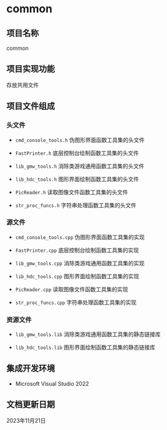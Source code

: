 # common

## 项目名称

common

## 项目实现功能

存放共用文件

## 项目文件组成

### 头文件

* `cmd_console_tools.h`
伪图形界面函数工具集的头文件

* `FastPrinter.h`
底层控制台绘制函数工具集的头文件

* `lib_gmw_tools.h`
消除类游戏通用函数工具集的头文件

* `lib_hdc_tools.h`
图形界面绘制函数工具集的头文件

* `PicReader.h`
读取图像文件函数工具集的头文件

* `str_proc_funcs.h`
字符串处理函数工具集的头文件

### 源文件

* `cmd_console_tools.cpp`
伪图形界面函数工具集的实现

* `FastPrinter.cpp`
底层控制台绘制函数工具集的实现

* `lib_gmw_tools.cpp`
消除类游戏通用函数工具集的实现

* `lib_hdc_tools.cpp`
图形界面绘制函数工具集的实现

* `PicReader.cpp`
读取图像文件函数工具集的实现

* `str_proc_funcs.cpp`
字符串处理函数工具集的实现

### 资源文件

* `lib_gmw_tools.lib`
消除类游戏通用函数工具集的静态链接库

* `lib_hdc_tools.lib`
图形界面绘制函数工具集的静态链接库

## 集成开发环境

* Microsoft Visual Studio 2022

## 文档更新日期

2023年11月21日